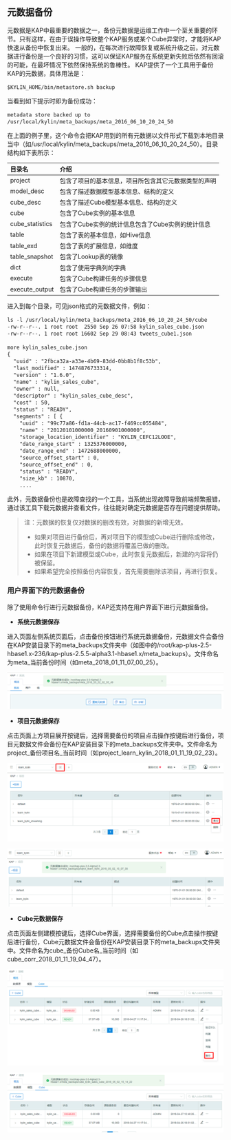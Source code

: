 ## 元数据备份

元数据是KAP中最重要的数据之一，备份元数据是运维工作中一个至关重要的环节。只有这样，在由于误操作导致整个KAP服务或某个Cube异常时，才能将KAP快速从备份中恢复出来。
一般的，在每次进行故障恢复或系统升级之前，对元数据进行备份是一个良好的习惯，这可以保证KAP服务在系统更新失败后依然有回滚的可能，在最坏情况下依然保持系统的鲁棒性。
KAP提供了一个工具用于备份KAP的元数据，具体用法是：

```shell
$KYLIN_HOME/bin/metastore.sh backup
```
当看到如下提示时即为备份成功：

```shell
metadata store backed up to /usr/local/kylin/meta_backups/meta_2016_06_10_20_24_50
```
在上面的例子里，这个命令会把KAP用到的所有元数据以文件形式下载到本地目录当中（如/usr/local/kylin/meta_backups/meta_2016_06_10_20_24_50）。目录结构如下表所示：

| 目录名          | 介绍                                                 |
| :-------------- | :--------------------------------------------------- |
| project         | 包含了项目的基本信息，项目所包含其它元数据类型的声明 |
| model_desc      | 包含了描述数据模型基本信息、结构的定义               |
| cube_desc       | 包含了描述Cube模型基本信息、结构的定义               |
| cube            | 包含了Cube实例的基本信息                             |
| cube_statistics | 包含了Cube实例的统计信息包含了Cube实例的统计信息     |
| table           | 包含了表的基本信息，如Hive信息                       |
| table_exd       | 包含了表的扩展信息，如维度                           |
| table_snapshot  | 包含了Lookup表的镜像                                 |
| dict            | 包含了使用字典列的字典                               |
| execute         | 包含了Cube构建任务的步骤信息                         |
| execute_output  | 包含了Cube构建任务的步骤输出                         |
进入到每个目录，可见json格式的元数据文件，例如：
```shell
ls -l /usr/local/kylin/meta_backups/meta_2016_06_10_20_24_50/cube
-rw-r--r--. 1 root root  2550 Sep 26 07:58 kylin_sales_cube.json
-rw-r--r--. 1 root root 16602 Sep 29 08:43 tweets_cube1.json

more kylin_sales_cube.json
{
  "uuid" : "2fbca32a-a33e-4b69-83dd-0bb8b1f8c53b",
  "last_modified" : 1474876733314,
  "version" : "1.6.0",
  "name" : "kylin_sales_cube",
  "owner" : null,
  "descriptor" : "kylin_sales_cube_desc",
  "cost" : 50,
  "status" : "READY",
  "segments" : [ {
    "uuid" : "99c77a86-fd1a-44cb-ac17-f469cc055484",
    "name" : "20120101000000_20160901000000",
    "storage_location_identifier" : "KYLIN_CEFC12LOOE",
    "date_range_start" : 1325376000000,
    "date_range_end" : 1472688000000,
    "source_offset_start" : 0,
    "source_offset_end" : 0,
    "status" : "READY",
    "size_kb" : 10870,
    ....
```

此外，元数据备份也是故障查找的一个工具，当系统出现故障导致前端频繁报错，通过该工具下载元数据并查看文件，往往能对确定元数据是否存在问题提供帮助。

> 注：元数据的恢复仅对数据的删改有效，对数据的新增无效。
>
> - 如果对项目进行备份后，再对项目下的模型或Cube进行删除或修改，此时恢复元数据后，备份的数据将覆盖已做的删改。
> - 如果在项目下新建模型或Cube，此时恢复元数据后，新建的内容将仍被保留。       
> - 如果希望完全按照备份内容恢复，首先需要删除该项目，再进行恢复。

### 用户界面下的元数据备份 ###

除了使用命令行进行元数据备份，KAP还支持在用户界面下进行元数据备份。

* **系统元数据保存**

进入页面左侧系统页面后，点击备份按钮进行系统元数据备份，元数据文件会备份在KAP安装目录下的meta\_backups文件夹中（如图中的/root/kap-plus-2.5-hbase1.x-236/kap-plus-2.5.5-alpha3.1-hbase1.x/meta\_backups）。文件命名为meta\_当前备份时间（如meta_2018_01_11_07_00_25）。

![系统元数据备份](images/instance_backup_1_cn.png)

* **项目元数据保存**

点击页面上方项目展开按键后，选择需要备份的项目点击操作按键后进行备份，项目元数据文件会备份在KAP安装目录下的meta\_backups文件夹中。文件命名为project\_备份项目名\_当前时间（如project_learn_kylin_2018_01_11_19_02_23）。

![项目页面](images/project_page_1_cn.png)

![项目元数据备份](images/project_backup_1_cn.png)

* **Cube元数据保存**

点击页面左侧建模按键后，选择Cube界面，选择需要备份的Cube点击操作按键后进行备份，Cube元数据文件会备份在KAP安装目录下的meta\_backups文件夹中。文件命名为cube\_备份Cube名\_当前时间（如cube_corr_2018_01_11_19_04_47）。

![建模页面](images/studio_page_1_cn.png)

![Cube元数据备份](images/Cube_backup_1_cn.png)
